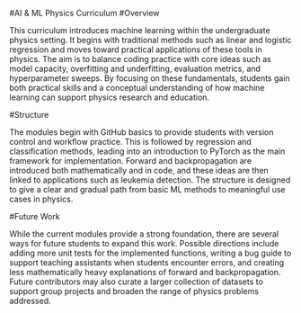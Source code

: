 #AI & ML Physics Curriculum
#Overview

This curriculum introduces machine learning within the undergraduate physics setting. It begins with traditional methods such as linear and logistic regression and moves toward practical applications of these tools in physics. The aim is to balance coding practice with core ideas such as model capacity, overfitting and underfitting, evaluation metrics, and hyperparameter sweeps. By focusing on these fundamentals, students gain both practical skills and a conceptual understanding of how machine learning can support physics research and education.

#Structure

The modules begin with GitHub basics to provide students with version control and workflow practice. This is followed by regression and classification methods, leading into an introduction to PyTorch as the main framework for implementation. Forward and backpropagation are introduced both mathematically and in code, and these ideas are then linked to applications such as leukemia detection. The structure is designed to give a clear and gradual path from basic ML methods to meaningful use cases in physics.

#Future Work

While the current modules provide a strong foundation, there are several ways for future students to expand this work. Possible directions include adding more unit tests for the implemented functions, writing a bug guide to support teaching assistants when students encounter errors, and creating less mathematically heavy explanations of forward and backpropagation. Future contributors may also curate a larger collection of datasets to support group projects and broaden the range of physics problems addressed.
